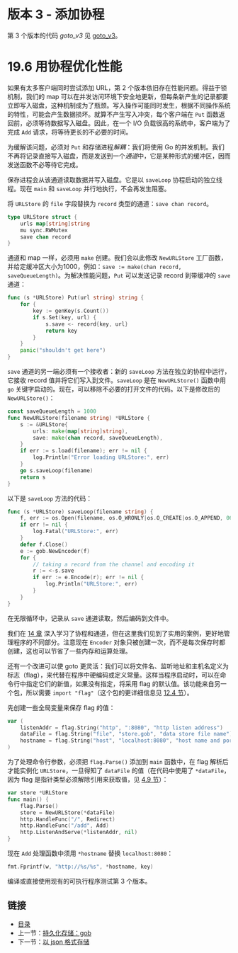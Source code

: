 # 版本 3 - 添加协程

第 3 个版本的代码 *goto_v3* 见 [goto_v3](examples/chapter_19/goto_v3)。

# 19.6 用协程优化性能

如果有太多客户端同时尝试添加 URL，第 2 个版本依旧存在性能问题。得益于锁机制，我们的 map 可以在并发访问环境下安全地更新，但每条新产生的记录都要立即写入磁盘，这种机制成为了瓶颈。写入操作可能同时发生，根据不同操作系统的特性，可能会产生数据损坏。就算不产生写入冲突，每个客户端在 `Put` 函数返回前，必须等待数据写入磁盘。因此，在一个 I/O 负载很高的系统中，客户端为了完成 `Add` 请求，将等待更长的不必要的时间。

为缓解该问题，必须对 `Put` 和存储进程*解耦*：我们将使用 Go 的并发机制。我们不再将记录直接写入磁盘，而是发送到一个*通道*中，它是某种形式的缓冲区，因而发送函数不必等待它完成。

保存进程会从该通道读取数据并写入磁盘。它是以 `saveLoop` 协程启动的独立线程。现在 `main` 和 `saveLoop` 并行地执行，不会再发生阻塞。

将 `URLStore` 的 `file` 字段替换为 `record` 类型的通道：`save chan record`。
```go
type URLStore struct {
	urls map[string]string
	mu sync.RWMutex
	save chan record
}
```

通道和 map 一样，必须用 `make` 创建。我们会以此修改 `NewURLStore` 工厂函数，并给定缓冲区大小为1000，例如：`save := make(chan record, saveQueueLength)`。为解决性能问题，`Put` 可以发送记录 record 到带缓冲的 `save` 通道：
```go
func (s *URLStore) Put(url string) string {
	for {
		key := genKey(s.Count())
		if s.Set(key, url) {
			s.save <- record{key, url}
			return key
		}
	}
	panic("shouldn't get here")
}
```

`save` 通道的另一端必须有一个接收者：新的 `saveLoop` 方法在独立的协程中运行，它接收 record 值并将它们写入到文件。`saveLoop` 是在 `NewURLStore()` 函数中用 `go` 关键字启动的。现在，可以移除不必要的打开文件的代码。以下是修改后的 `NewURLStore()`：
```go
const saveQueueLength = 1000
func NewURLStore(filename string) *URLStore {
	s := &URLStore{
		urls: make(map[string]string),
		save: make(chan record, saveQueueLength),
	}
	if err := s.load(filename); err != nil {
		log.Println("Error loading URLStore:", err)
	}
	go s.saveLoop(filename)
	return s
}
```

以下是 `saveLoop` 方法的代码：
```go
func (s *URLStore) saveLoop(filename string) {
	f, err := os.Open(filename, os.O_WRONLY|os.O_CREATE|os.O_APPEND, 0644)
	if err != nil {
		log.Fatal("URLStore:", err)
	}
	defer f.Close()
	e := gob.NewEncoder(f)
	for {
		// taking a record from the channel and encoding it
		r := <-s.save
		if err := e.Encode(r); err != nil {
			log.Println("URLStore:", err)
		}
	}
}
```

在无限循环中，记录从 `save` 通道读取，然后编码到文件中。

我们在 [14 章](14.0.html) 深入学习了协程和通道，但在这里我们见到了实用的案例，更好地管理程序的不同部分。注意现在 `Encoder` 对象只被创建一次，而不是每次保存时都创建，这也可以节省了一些内存和运算处理。

还有一个改进可以使 goto 更灵活：我们可以将文件名、监听地址和主机名定义为标志（flag），来代替在程序中硬编码或定义常量。这样当程序启动时，可以在命令行中指定它们的新值，如果没有指定，将采用 flag 的默认值。该功能来自另一个包，所以需要 `import "flag"`（这个包的更详细信息见 [12.4 节](12.4.html)）。

先创建一些全局变量来保存 flag 的值：
```go
var (
	listenAddr = flag.String("http", ":8080", "http listen address")
	dataFile = flag.String("file", "store.gob", "data store file name")
	hostname = flag.String("host", "localhost:8080", "host name and port")
)
```

为了处理命令行参数，必须把 `flag.Parse()` 添加到 `main` 函数中，在 flag 解析后才能实例化 `URLStore`，一旦得知了 `dataFile` 的值（在代码中使用了 `*dataFile`，因为 flag 是指针类型必须解除引用来获取值，见 [4.9 节](04.9.html)）：
```go
var store *URLStore
func main() {
	flag.Parse()
	store = NewURLStore(*dataFile)
	http.HandleFunc("/", Redirect)
	http.HandleFunc("/add", Add)
	http.ListenAndServe(*listenAddr, nil)
}
```

现在 `Add` 处理函数中须用 `*hostname` 替换 `localhost:8080`：
```go
fmt.Fprintf(w, "http://%s/%s", *hostname, key)
```

编译或直接使用现有的可执行程序测试第 3 个版本。

## 链接

- [目录](directory.html)
- 上一节：[持久化存储：gob](19.5.html)
- 下一节：[以 json 格式存储](19.7.html)
